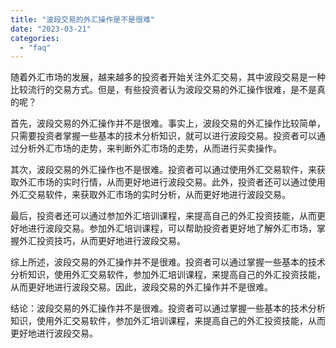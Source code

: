 ```yaml
---
title: "波段交易的外汇操作是不是很难"
date: "2023-03-21"
categories: 
  - "faq"
---
```


随着外汇市场的发展，越来越多的投资者开始关注外汇交易，其中波段交易是一种比较流行的交易方式。但是，有些投资者认为波段交易的外汇操作很难，是不是真的呢？

首先，波段交易的外汇操作并不是很难。事实上，波段交易的外汇操作比较简单，只需要投资者掌握一些基本的技术分析知识，就可以进行波段交易。投资者可以通过分析外汇市场的走势，来判断外汇市场的走势，从而进行买卖操作。

其次，波段交易的外汇操作也不是很难。投资者可以通过使用外汇交易软件，来获取外汇市场的实时行情，从而更好地进行波段交易。此外，投资者还可以通过使用外汇交易软件，来获取外汇市场的实时分析，从而更好地进行波段交易。

最后，投资者还可以通过参加外汇培训课程，来提高自己的外汇投资技能，从而更好地进行波段交易。参加外汇培训课程，可以帮助投资者更好地了解外汇市场，掌握外汇投资技巧，从而更好地进行波段交易。

综上所述，波段交易的外汇操作并不是很难。投资者可以通过掌握一些基本的技术分析知识，使用外汇交易软件，参加外汇培训课程，来提高自己的外汇投资技能，从而更好地进行波段交易。因此，波段交易的外汇操作并不是很难。

结论：波段交易的外汇操作并不是很难。投资者可以通过掌握一些基本的技术分析知识，使用外汇交易软件，参加外汇培训课程，来提高自己的外汇投资技能，从而更好地进行波段交易。
